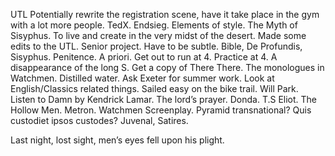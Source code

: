 UTL Potentially rewrite the registration scene, have it take place in the gym with a lot more people. TedX. Endsieg. Elements of style. The Myth of Sisyphus. To live and create in the very midst of the desert. Made some edits to the UTL. Senior project. Have to be subtle. Bible, De Profundis, Sisyphus. Penitence. A priori. Get out to run at 4\. Practice at 4\. A disappearance of the long S. Get a copy of There There. The monologues in Watchmen. Distilled water. Ask Exeter for summer work. Look at English/Classics related things. Sailed easy on the bike trail. Will Park. Listen to Damn by Kendrick Lamar. The lord’s prayer. Donda. T.S Eliot. The Hollow Men. Metron. Watchmen Screenplay. Pyramid transnational? Quis custodiet ipsos custodes? Juvenal, Satires.

Last night, lost sight, men’s eyes fell upon his plight.
